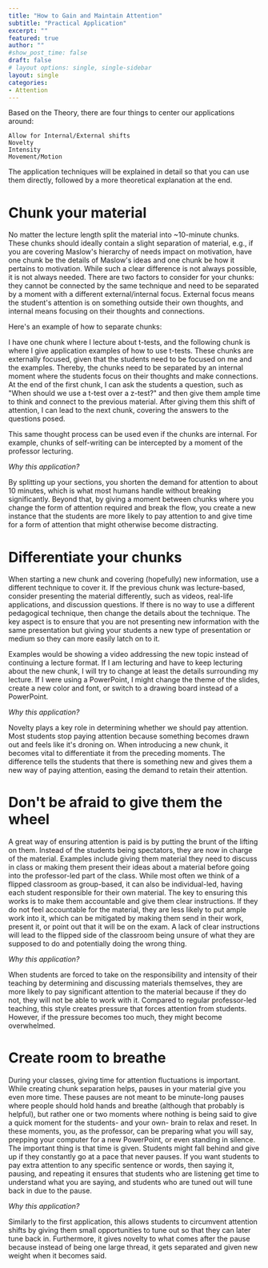 ```yaml
---
title: "How to Gain and Maintain Attention"
subtitle: "Practical Application"
excerpt: ""
featured: true
author: ""
#show_post_time: false
draft: false
# layout options: single, single-sidebar
layout: single
categories:
- Attention
---
```

Based on the Theory, there are four things to center our applications around:

    Allow for Internal/External shifts
    Novelty
    Intensity
    Movement/Motion

The application techniques will be explained in detail so that you can use them directly, followed by a more theoretical explanation at the end.   

# Chunk your material

No matter the lecture length split the material into ~10-minute chunks. These chunks should ideally contain a slight separation of material, e.g., if you are covering Maslow's hierarchy of needs impact on motivation, have one chunk be the details of Maslow's ideas and one chunk be how it pertains to motivation. While such a clear difference is not always possible, it is not always needed. There are two factors to consider for your chunks: they cannot be connected by the same technique and need to be separated by a moment with a different external/internal focus. External focus means the student's attention is on something outside their own thoughts, and internal means focusing on their thoughts and connections. 
 
Here's an example of how to separate chunks: 

I have one chunk where I lecture about t-tests, and the following chunk is where I give application examples of how to use t-tests. These chunks are externally focused, given that the students need to be focused on me and the examples. Thereby, the chunks need to be separated by an internal moment where the students focus on their thoughts and make connections. At the end of the first chunk, I can ask the students a question, such as "When should we use a t-test over a z-test?" and then give them ample time to think and connect to the previous material. After giving them this shift of attention, I can lead to the next chunk, covering the answers to the questions posed. 

This same thought process can be used even if the chunks are internal. For example, chunks of self-writing can be intercepted by a moment of the professor lecturing. 
  

*Why this application?* 

By splitting up your sections, you shorten the demand for attention to about 10 minutes, which is what most humans handle without breaking significantly. Beyond that, by giving a moment between chunks where you change the form of attention required and break the flow, you create a new instance that the students are more likely to pay attention to and give time for a form of attention that might otherwise become distracting.   

# Differentiate your chunks 

When starting a new chunk and covering (hopefully) new information, use a different technique to cover it. If the previous chunk was lecture-based, consider presenting the material differently, such as videos, real-life applications, and discussion questions. If there is no way to use a different pedagogical technique, then change the details about the technique. The key aspect is to ensure that you are not presenting new information with the same presentation but giving your students a new type of presentation or medium so they can more easily latch on to it. 

Examples would be showing a video addressing the new topic instead of continuing a lecture format. If I am lecturing and have to keep lecturing about the new chunk, I will try to change at least the details surrounding my lecture. If I were using a PowerPoint, I might change the theme of the slides, create a new color and font, or switch to a drawing board instead of a PowerPoint. 

*Why this application?*

Novelty plays a key role in determining whether we should pay attention. Most students stop paying attention because something becomes drawn out and feels like it's droning on. When introducing a new chunk, it becomes vital to differentiate it from the preceding moments. The difference tells the students that there is something new and gives them a new way of paying attention, easing the demand to retain their attention. 

# Don't be afraid to give them the wheel 

A great way of ensuring attention is paid is by putting the brunt of the lifting on them. Instead of the students being spectators, they are now in charge of the material. Examples include giving them material they need to discuss in class or making them present their ideas about a material before going into the professor-led part of the class. While most often we think of a flipped classroom as group-based, it can also be individual-led, having each student responsible for their own material. The key to ensuring this works is to make them accountable and give them clear instructions. If they do not feel accountable for the material, they are less likely to put ample work into it, which can be mitigated by making them send in their work, present it, or point out that it will be on the exam. A lack of clear instructions will lead to the flipped side of the classroom being unsure of what they are supposed to do and potentially doing the wrong thing. 


*Why this application?*

When students are forced to take on the responsibility and intensity of their teaching by determining and discussing materials themselves, they are more likely to pay significant attention to the material because if they do not, they will not be able to work with it. Compared to regular professor-led teaching, this style creates pressure that forces attention from students. However, if the pressure becomes too much, they might become overwhelmed. 

# Create room to breathe

During your classes, giving time for attention fluctuations is important. While creating chunk separation helps, pauses in your material give you even more time. These pauses are not meant to be minute-long pauses where people should hold hands and breathe (although that probably is helpful), but rather one or two moments where nothing is being said to give a quick moment for the students- and your own- brain to relax and reset. In these moments, you, as the professor, can be preparing what you will say, prepping your computer for a new PowerPoint, or even standing in silence. The important thing is that time is given. Students might fall behind and give up if they constantly go at a pace that never pauses. If you want students to pay extra attention to any specific sentence or words, then saying it, pausing, and repeating it ensures that students who are listening get time to understand what you are saying, and students who are tuned out will tune back in due to the pause. 

*Why this application?*

Similarly to the first application, this allows students to circumvent attention shifts by giving them small opportunities to tune out so that they can later tune back in. Furthermore, it gives novelty to what comes after the pause because instead of being one large thread, it gets separated and given new weight when it becomes said.


